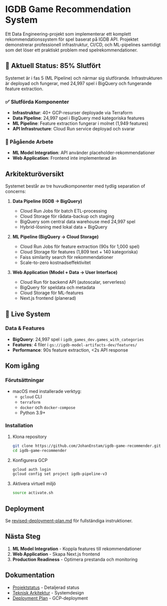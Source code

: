 # IGDB Game Recommendation System

Ett Data Engineering-projekt som implementerar ett komplett rekommendationssystem för spel baserat på IGDB API. Projektet demonstrerar professionell infrastruktur, CI/CD, och ML-pipelines samtidigt som det löser ett praktiskt problem med spelrekommendationer.

## 🎯 Aktuell Status: 85% Slutfört

Systemet är i fas 5 (ML Pipeline) och närmar sig slutförande. Infrastrukturen är deployad och fungerar, med 24,997 spel i BigQuery och fungerande feature extraction.

### ✅ Slutförda Komponenter
- **Infrastruktur**: 40+ GCP-resurser deployade via Terraform
- **Data Pipeline**: 24,997 spel i BigQuery med kategoriska features
- **ML Pipeline**: Feature extraction fungerar i molnet (1,949 features)
- **API Infrastructure**: Cloud Run service deployad och svarar

### 🔄 Pågående Arbete
- **ML Model Integration**: API använder placeholder-rekommendationer
- **Web Application**: Frontend inte implementerad än

## Arkitekturöversikt

Systemet består av tre huvudkomponenter med tydlig separation of concerns:

1. **Data Pipeline (IGDB → BigQuery)**
   - Cloud Run Jobs för batch ETL-processing
   - Cloud Storage för rådata-backup och staging
   - BigQuery som central data warehouse med 24,997 spel
   - Hybrid-lösning med lokal data + BigQuery

2. **ML Pipeline (BigQuery → Cloud Storage)**
   - Cloud Run Jobs för feature extraction (90s för 1,000 spel)
   - Cloud Storage för features (1,809 text + 140 kategoriska)
   - Faiss similarity search för rekommendationer
   - Scale-to-zero kostnadseffektivitet

3. **Web Application (Model + Data → User Interface)**
   - Cloud Run för backend API (autoscalar, serverless)
   - BigQuery för speldata och metadata
   - Cloud Storage för ML-features
   - Next.js frontend (planerad)

## 🚀 Live System

### Data & Features
- **BigQuery**: 24,997 spel i `igdb_games_dev.games_with_categories`
- **Features**: 4 filer i `gs://igdb-model-artifacts-dev/features/`
- **Performance**: 90s feature extraction, <2s API response

## Kom igång

### Förutsättningar

- macOS med installerade verktyg:
  - `gcloud` CLI
  - `terraform`
  - `docker` och `docker-compose`
  - Python 3.9+

### Installation

1. Klona repository
   ```bash
   git clone https://github.com/JohanEnstam/igdb-game-recommender.git
   cd igdb-game-recommender
   ```

2. Konfigurera GCP
   ```bash
   gcloud auth login
   gcloud config set project igdb-pipeline-v3
   ```

3. Aktivera virtuell miljö
   ```bash
   source activate.sh
   ```


## Deployment

Se [revised-deployment-plan.md](docs/revised-deployment-plan.md) för fullständiga instruktioner.

## Nästa Steg

1. **ML Model Integration** - Koppla features till rekommendationer
2. **Web Application** - Skapa Next.js frontend
3. **Production Readiness** - Optimera prestanda och monitoring

## Dokumentation

- [Projektstatus](docs/project-status-updated.md) - Detaljerad status
- [Teknisk Arkitektur](docs/technical-architecture.md) - Systemdesign
- [Deployment Plan](docs/revised-deployment-plan.md) - GCP-deployment
